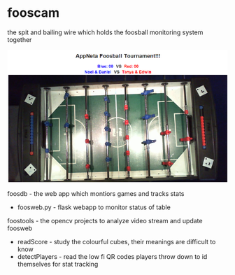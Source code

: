 fooscam
=======

the spit and bailing wire which holds the foosball monitoring system together

![screenshot](https://github.com/appneta/fooscam/blob/master/fooscam.png?raw=true)

foosdb - the web app which montiors games and tracks stats

* foosweb.py - flask webapp to monitor status of table

foostools - the opencv projects to analyze video stream and update foosweb

* readScore - study the colourful cubes, their meanings are difficult to know 
* detectPlayers - read the low fi QR codes players throw down to id themselves for stat tracking
